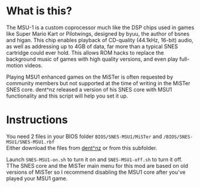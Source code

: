 # What is this?
  
The MSU-1 is a custom coprocessor much like the DSP chips used in games like Super Mario Kart or Pilotwings, designed by byuu, the author of bsnes and higan.  This chip enables playback of CD-quality (44.1kHz, 16-bit) audio, as well as addressing up to 4GB of data, far more than a typical SNES cartridge could ever hold.  This allows ROM hacks to replace the background music of games with high quality versions, and even play full-motion videos.  
  
Playing MSU1 enhanced games on the MiSTer is often requested by community members but not supported at the time of writing in the MiSTer SNES core.
dent^nz released a version of his SNES core with MSU1 functionality and this script will help you set it up.
  
  
# Instructions 

You need 2 files in your BIOS folder
`BIOS/SNES-MSU1/MiSTer` and `/BIOS/SNES-MSU1/SNES-MSU1.rbf`  
Either download the files from [dent^nz](https://docs.google.com/spreadsheets/d/1r6ooCTI47UNO8S1VcnpdlEH4VK1r_A1BAsHhLBmoyMs/edit#gid=1790262802) or from this subfolder.
  
Launch `SNES-MSU1-on.sh` to turn it on and `SNES-MSU1-off.sh` to turn it off.  
TThe SNES core and the MiSTer main menu for this mod are based on old versions of MiSTer so I recommend disabling the MSU1 core after you've played your MSU1 game.  
